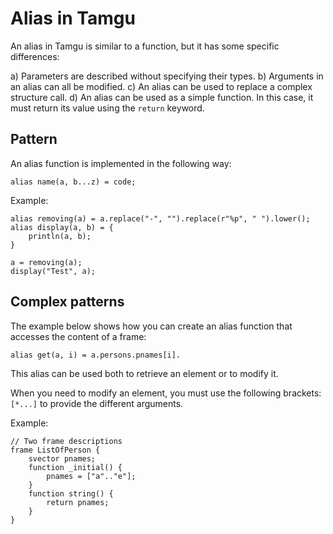 # Alias in Tamgu

An alias in Tamgu is similar to a function, but it has some specific differences:

a) Parameters are described without specifying their types.
b) Arguments in an alias can all be modified.
c) An alias can be used to replace a complex structure call.
d) An alias can be used as a simple function. In this case, it must return its value using the `return` keyword.

## Pattern

An alias function is implemented in the following way:

```
alias name(a, b...z) = code;
```

Example:

```
alias removing(a) = a.replace("-", "").replace(r"%p", " ").lower();
alias display(a, b) = {
    println(a, b);
}

a = removing(a);
display("Test", a);
```

## Complex patterns

The example below shows how you can create an alias function that accesses the content of a frame:

```
alias get(a, i) = a.persons.pnames[i].
```

This alias can be used both to retrieve an element or to modify it.

When you need to modify an element, you must use the following brackets: `[*...]` to provide the different arguments.

Example:

```tamgu
// Two frame descriptions
frame ListOfPerson {
    svector pnames;
    function _initial() {
        pnames = ["a".."e"];
    }
    function string() {
        return pnames;
    }
}
```